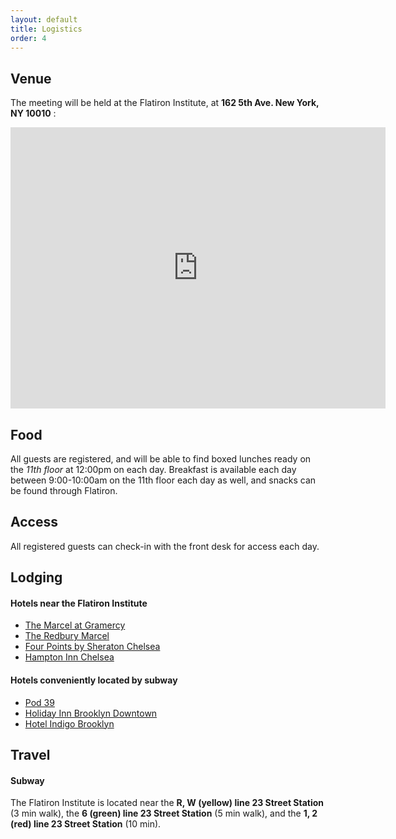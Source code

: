 ```yaml
---
layout: default
title: Logistics
order: 4
---
```


## Venue

The meeting will be held at the Flatiron Institute, at **162 5th Ave. New York, NY 10010** :

<div class="embed-responsive embed-responsive-16by9">
<iframe src="https://www.google.com/maps/embed?pb=!1m18!1m12!1m3!1d3022.9801918516655!2d-73.99290158459412!3d40.740461379328906!2m3!1f0!2f0!3f0!3m2!1i1024!2i768!4f13.1!3m3!1m2!1s0x89c259a1f3724bfd%3A0x37192dfcaa472df1!2s162+5th+Ave%2C+New+York%2C+NY+10010!5e0!3m2!1sen!2sus!4v1547776365705" width="600" height="450" frameborder="0" style="border:0" allowfullscreen></iframe>
</div>

## Food
All guests are registered, and will be able to find boxed lunches ready on the *11th floor* at 12:00pm on each day. Breakfast is available each day between 9:00-10:00am on the 11th floor each day as well, and snacks can be found through Flatiron. 

## Access
All registered guests can check-in with the front desk for access each day. 

## Lodging

#### Hotels near the Flatiron Institute
- [The Marcel at Gramercy](https://themarcelatgramercy.com/)
- [The Redbury Marcel](https://theredbury.com/)
- [Four Points by Sheraton Chelsea](https://www.marriott.com/hotels/travel/nycpc-four-points-manhattan-chelsea/)
- [Hampton Inn Chelsea](https://hamptoninn3.hilton.com/en/hotels/new-york/hampton-inn-manhattan-chelsea-NYCCSHX/index.html?SEO_id=GMB-HP-NYCCSHX)

#### Hotels conveniently located by subway
- [Pod 39](https://www.thepodhotel.com/pod-39/?gclid=Cj0KCQiA7IDiBRCLARIsABIPohgFKN_DeKl1ZBM5PTecJzHnes1M98nc6kezFSUu3YuydrZQfkGzf-oaAvdKEALw_wcB&gclsrc=aw.ds)
- [Holiday Inn Brooklyn Downtown](https://www.ihg.com/holidayinn/hotels/us/en/brooklyn/lgabr/hoteldetail?cm_mmc=GoogleMaps-_-HI-_-US-_-LGABR)
- [Hotel Indigo Brooklyn](https://www.ihg.com/hotelindigo/hotels/us/en/brooklyn/bxyid/hoteldetail?cm_mmc=GoogleMaps-_-IN-_-US-_-BXYID)


## Travel
#### Subway
The Flatiron Institute is located near the **R, W (yellow) line 23 Street Station** (3 min walk), the **6 (green) line 23 Street Station** (5 min walk), and the **1, 2 (red) line 23 Street Station** (10 min).
